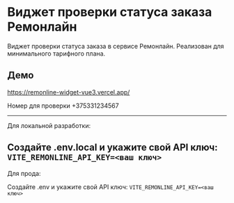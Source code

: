 # Виджет проверки статуса заказа Ремонлайн
Виджет проверки статуса заказа в сервисе Ремонлайн. Реализован для минимального тарифного плана.

## Демо
https://remonline-widget-vue3.vercel.app/

Номер для проверки +375331234567

---
Для локальной разработки:

Создайте .env.local и укажите свой API ключ:
`VITE_REMONLINE_API_KEY=<ваш ключ>`
---
Для прода:

Создайте .env и укажите свой API ключ:
`VITE_REMONLINE_API_KEY=<ваш ключ>`



